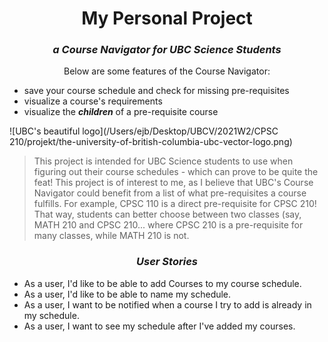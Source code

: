 
<h1 style="text-align:center">My Personal Project</h1>

<h3 style="text-align:center"> <em>a Course Navigator for UBC Science Students</em></h3>

<center>Below are some features of the Course Navigator:</center>

- save your course schedule and check for missing pre-requisites
- visualize a course's requirements
- visualize the ***children*** of a pre-requisite course

![UBC's beautiful logo](/Users/ejb/Desktop/UBCV/2021W2/CPSC 210/projekt/the-university-of-british-columbia-ubc-vector-logo.png)
 
 >This project is intended for UBC Science students to use when figuring out their
 course schedules - which can prove to be quite the feat! This project is of interest to me,
 as I believe that UBC's Course Navigator could benefit from a list of what pre-requisites a course fulfills.
 For example, CPSC 110 is a direct pre-requisite for CPSC 210! That way, students can better choose between
 two classes (say, MATH 210 and CPSC 210... where CPSC 210 is a pre-requisite for many classes,
 while MATH 210 is not.

<h3><center><b><em>User Stories</em></b></center></h3>

- As a user, I'd like to be able to add Courses to my course schedule.
- As a user, I'd like to be able to name my schedule.
- As a user, I want to be notified when a course I try to add is already in my schedule.
- As a user, I want to see my schedule after I've added my courses.